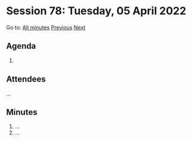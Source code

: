 # Session 78: Tuesday, 05 April 2022

Go to: [All minutes](../../) [Previous](../../2022/04/03.md) [Next](../../2022/04/08.md)

## Agenda

1. 

## Attendees

...

## Minutes

1. ...
1. ...
